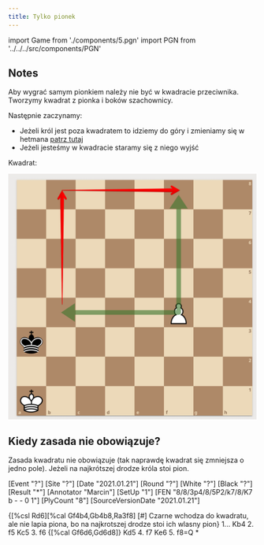 ```yaml
---
title: Tylko pionek
---
```


import Game from './components/5.pgn'
import PGN from '../../../src/components/PGN'

## Notes

Aby wygrać samym pionkiem należy nie być w kwadracie przeciwnika. Tworzymy kwadrat z pionka i boków szachownicy.

Następnie zaczynamy:

* Jeżeli król jest poza kwadratem to idziemy do góry i zmieniamy się w hetmana [patrz tutaj](1.pgn.md)
* Jeżeli jesteśmy w kwadracie staramy się z niego wyjść

Kwadrat:

![kwadrat](kwadrat.png)

<Game/>


## Kiedy zasada nie obowiązuje?

Zasada kwadratu nie obowiązuje (tak naprawdę kwadrat się zmniejsza o jedno pole).
Jeżeli na najkrótszej drodze króla stoi pion.

<PGN>
[Event "?"]
[Site "?"]
[Date "2021.01.21"]
[Round "?"]
[White "?"]
[Black "?"]
[Result "*"]
[Annotator "Marcin"]
[SetUp "1"]
[FEN "8/8/3p4/8/5P2/k7/8/K7 b - - 0 1"]
[PlyCount "8"]
[SourceVersionDate "2021.01.21"]

{[%csl Rd6][%cal Gf4b4,Gb4b8,Ra3f8] [#] Czarne wchodza do kwadratu, ale nie
lapia piona, bo na najkrotszej drodze stoi ich wlasny pion} 1... Kb4 2. f5 Kc5
3. f6 {[%cal Gf6d6,Gd6d8]} Kd5 4. f7 Ke6 5. f8=Q *
</PGN>
